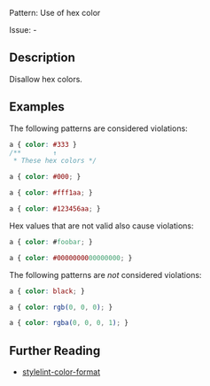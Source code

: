 Pattern: Use of hex color

Issue: -

## Description

Disallow hex colors.

## Examples

The following patterns are considered violations:

```css
a { color: #333 }
/**        ↑
 * These hex colors */
```

```css
a { color: #000; }
```

```css
a { color: #fff1aa; }
```

```css
a { color: #123456aa; }
```

Hex values that are not valid also cause violations:

```css
a { color: #foobar; }
```

```css
a { color: #0000000000000000; }
```

The following patterns are *not* considered violations:

```css
a { color: black; }
```

```css
a { color: rgb(0, 0, 0); }
```

```css
a { color: rgba(0, 0, 0, 1); }
```

## Further Reading

* [stylelint-color-format](https://github.com/filipekiss/stylelint-color-format)